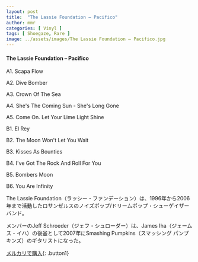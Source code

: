 ```yaml
---
layout: post
title:  "The Lassie Foundation – Pacifico"
author: mmr
categories: [ Vinyl ]
tags: [ Shoegaze, Rare ]
image: ../assets/images/The Lassie Foundation – Pacifico.jpg
---
```


#### The Lassie Foundation – Pacifico

A1. Scapa Flow

A2. Dive Bomber

A3. Crown Of The Sea

A4. She's The Coming Sun - She's Long Gone

A5. Come On. Let Your Lime Light Shine

B1. El Rey

B2. The Moon Won't Let You Wait

B3. Kisses As Bounties

B4. I've Got The Rock And Roll For You

B5. Bombers Moon

B6. You Are Infinity

The Lassie Foundation（ラッシー・ファンデーション）は、1996年から2006年まで活動したロサンゼルスのノイズポップ/ドリームポップ・シューゲイザーバンド。

メンバーのJeff Schroeder（ジェフ・シュローダー）は、James Iha（ジェームス・イハ）の後釜として2007年にSmashing Pumpkins（スマッシング パンプキンズ）のギタリストになった。

[メルカリで購入](https://jp.mercari.com/item/m93678064417){: .button1}

